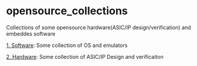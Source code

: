 # opensource_collections

Collections of some opensource hardware(ASIC/IP design/verification) and embeddes software 

[1. Software](software.md): Some collection of OS and emulators

[2. Hardware](hardware.md): Some collection of ASIC/IP Design and verificaiton



